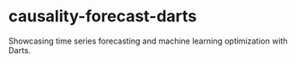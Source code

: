 # causality-forecast-darts
Showcasing time series forecasting and machine learning optimization with Darts.

